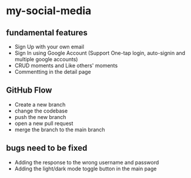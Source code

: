 # my-social-media

## fundamental features
- Sign Up with your own email
- Sign In using Google Account (Support One-tap login, auto-signin and multiple google accounts)
- CRUD moments and Like others' moments
- Commentting in the detail page

## GitHub Flow
- Create a new branch
- change the codebase
- push the new branch
- open a new pull request
- merge the branch to the main branch

## bugs need to be fixed 
- Adding the response to the wrong username and password
- Adding the light/dark mode toggle button in the main page